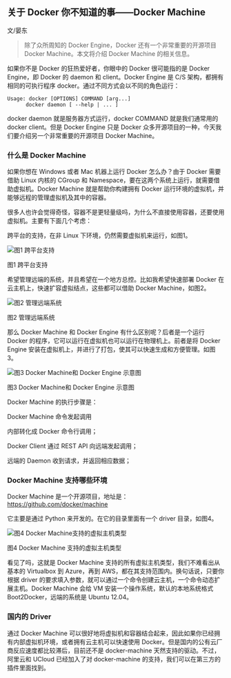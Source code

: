## 关于 Docker 你不知道的事——Docker Machine

文/晏东

>除了众所周知的 Docker Engine，Docker 还有一个非常重要的开源项目 Docker Machine。本文将介绍 Docker Machine 的相关信息。

如果你不是 Docker 的狂热爱好者，你眼中的 Docker 很可能指的是 Docker Engine，即 Docker 的 daemon 和 client。Docker Engine 是 C/S 架构，都拥有相同的可执行程序 docker。通过不同方式会以不同的角色运行：

```
Usage: docker [OPTIONS] COMMAND [arg...]
      docker daemon [ --help | ... ]
```

docker daemon 就是服务器方式运行，docker COMMAND 就是我们通常用的 docker client。但是 Docker Engine 只是 Docker 众多开源项目的一种，今天我们要介绍另一个非常重要的开源项目 Docker Machine。

### 什么是 Docker Machine

如果你想在 Windows 或者 Mac 机器上运行 Docker 怎么办？由于 Docker 需要借助 Linux 内核的 CGroup 和 Namespace，要在这两个系统上运行，就需要借助虚拟机。Docker Machine 就是帮助你构建拥有 Docker 运行环境的虚拟机，并能够远程的管理虚拟机及其中的容器。

很多人也许会觉得奇怪，容器不是更轻量级吗，为什么不直接使用容器，还要使用虚拟机。主要有下面几个考虑：

跨平台的支持，在非 Linux 下环境，仍然需要虚拟机来运行，如图1。

<img src="http://ipad-cms.csdn.net/cms/attachment/201604/56fb8d06c23ab.jpg" alt="图1  跨平台支持" title="图1  跨平台支持" />

图1  跨平台支持

希望管理远端的系统，并且希望在一个地方总控。比如我希望快速部署 Docker 在云主机上，快速扩容虚拟结点，这些都可以借助 Docker Machine，如图2。

<img src="http://ipad-cms.csdn.net/cms/attachment/201604/56fb8d1063291.jpg" alt="图2  管理远端系统" title="图2  管理远端系统" />

图2  管理远端系统

那么 Docker Machine 和 Docker Engine 有什么区别呢？后者是一个运行 Docker 的程序，它可以运行在虚拟机也可以运行在物理机上。前者是将 Docker Engine 安装在虚拟机上，并进行了打包，使其可以快速生成和方便管理。如图3。

<img src="http://ipad-cms.csdn.net/cms/attachment/201604/56fb8d1ce3449.jpg" alt="图3  Docker Machine和 Docker Engine 示意图" title="图3  Docker Machine和 Docker Engine 示意图" />

图3  Docker Machine和 Docker Engine 示意图

Docker Machine 的执行步骤是：

Docker Machine 命令发起调用

内部转化成 Docker 命令行调用；

Docker Client 通过 REST API 向远端发起调用；

远端的 Daemon 收到请求，并返回相应数据；

### Docker Machine 支持哪些环境

Docker Machine 是一个开源项目，地址是：https://github.com/docker/machine

它主要是通过 Python 来开发的。在它的目录里面有一个 driver 目录，如图4。

<img src="http://ipad-cms.csdn.net/cms/attachment/201604/56fb8d257ce6f.jpg" alt="图4  Docker Machine支持的虚拟主机类型" title="图4  Docker Machine支持的虚拟主机类型" />

图4  Docker Machine 支持的虚拟主机类型

看见了吗，这就是 Docker Machine 支持的所有虚拟主机类型，我们不难看出从基本的 Virtualbox 到 Azure，再到 AWS，都在其支持范围内。换句话说，只要你根据 driver 的要求填入参数，就可以通过一个命令创建云主机，一个命令动态扩展主机。Docker Machine 会给 VM 安装一个操作系统，默认的本地系统格式 Boot2Docker，远端的系统是 Ubuntu 12.04。

### 国内的 Driver

通过 Docker Machine 可以很好地将虚拟机和容器结合起来，因此如果你已经拥有内部虚拟机环境，或者拥有云主机可以快速使用 Docker。但是国内的公有云厂商反应速度都比较滞后，目前还不是 docker-machine 天然支持的驱动。不过，阿里云和 UCloud 已经加入了对 docker-machine 的支持，我们可以在第三方的插件里面找到。